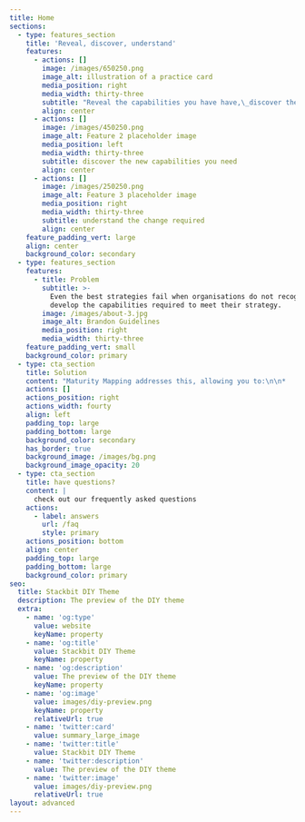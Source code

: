```yaml
---
title: Home
sections:
  - type: features_section
    title: 'Reveal, discover, understand'
    features:
      - actions: []
        image: /images/650250.png
        image_alt: illustration of a practice card
        media_position: right
        media_width: thirty-three
        subtitle: "Reveal the capabilities you have have,\_discover the new capabilities you need"
        align: center
      - actions: []
        image: /images/450250.png
        image_alt: Feature 2 placeholder image
        media_position: left
        media_width: thirty-three
        subtitle: discover the new capabilities you need
        align: center
      - actions: []
        image: /images/250250.png
        image_alt: Feature 3 placeholder image
        media_position: right
        media_width: thirty-three
        subtitle: understand the change required
        align: center
    feature_padding_vert: large
    align: center
    background_color: secondary
  - type: features_section
    features:
      - title: Problem
        subtitle: >-
          Even the best strategies fail when organisations do not recognise and
          develop the capabilities required to meet their strategy. 
        image: /images/about-3.jpg
        image_alt: Brandon Guidelines
        media_position: right
        media_width: thirty-three
    feature_padding_vert: small
    background_color: primary
  - type: cta_section
    title: Solution
    content: "Maturity Mapping addresses this, allowing you to:\n\n*   Reveal the capabilities you have already have\n\n*   Discover the new capabilities you need to meet your strategy\n\n*   Understand the change required to improve your capabilities through practices, the concrete things you do\n\nMaturity Mapping visualises these capabilities on a set of linked maps.\_\_\nThis provides you with a custom maturity model contextualised to your organisation.\_\_\n\nIt means that rather than directly grading yourself against what another company or book says is good, you can develop your own maturity model, that takes inspiration from other sources, but is contextualised to what matters to you.\n\n### Value\n\nEnsuring better chance of success at strategy by focusing on what matters\n\n### How\n\nSome high level description of how (ie facilitated discussion to reveal, discover, and understand)\n"
    actions: []
    actions_position: right
    actions_width: fourty
    align: left
    padding_top: large
    padding_bottom: large
    background_color: secondary
    has_border: true
    background_image: /images/bg.png
    background_image_opacity: 20
  - type: cta_section
    title: have questions?
    content: |
      check out our frequently asked questions
    actions:
      - label: answers
        url: /faq
        style: primary
    actions_position: bottom
    align: center
    padding_top: large
    padding_bottom: large
    background_color: primary
seo:
  title: Stackbit DIY Theme
  description: The preview of the DIY theme
  extra:
    - name: 'og:type'
      value: website
      keyName: property
    - name: 'og:title'
      value: Stackbit DIY Theme
      keyName: property
    - name: 'og:description'
      value: The preview of the DIY theme
      keyName: property
    - name: 'og:image'
      value: images/diy-preview.png
      keyName: property
      relativeUrl: true
    - name: 'twitter:card'
      value: summary_large_image
    - name: 'twitter:title'
      value: Stackbit DIY Theme
    - name: 'twitter:description'
      value: The preview of the DIY theme
    - name: 'twitter:image'
      value: images/diy-preview.png
      relativeUrl: true
layout: advanced
---
```

